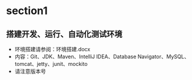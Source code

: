 # section1
## 搭建开发、运行、自动化测试环境
+ 环境搭建请参阅：环境搭建.docx
+ 内容：Git、JDK、Maven、IntelliJ IDEA、Database Navigator、MySQL、tomcat、jetty、junit、mockito
+ 请注意版本号